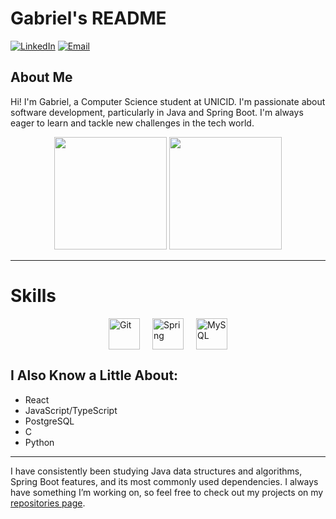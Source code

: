 # Gabriel's README

<a href="https://www.linkedin.com/in/gabriel-lisboa05/" target="blank">![LinkedIn](https://img.shields.io/badge/LinkedIn-Profile-blue)</a>
<a href="mailto:gbr.lisboa@gmail.com">![Email](https://img.shields.io/badge/Email-contact-red)</a>


## About Me
Hi! I'm Gabriel, a Computer Science student at UNICID. I'm passionate about software development, particularly in Java and Spring Boot. I'm always eager to learn and tackle new challenges in the tech world.

<div align="center">
  <img src="https://github-readme-stats.vercel.app/api/top-langs/?username=Ga5000&layout=compact&theme=dark" height="180px"/>
  <img src="https://github-readme-stats.vercel.app/api?username=Ga5000&show_icons=true&theme=radical" height="180px"/>
</div>

---

# Skills
<div style="display: flex; align-items: center; justify-content: center;">
  <img src="https://github.com/user-attachments/assets/11042858-956e-41b3-8e9b-62dc172c7eb1" height="50px" style="margin: 0 10px;" alt="Git"/>
  <img src="https://github.com/user-attachments/assets/d8197435-3d06-4ea0-a136-eb610870a43d" height="50px" style="margin: 0 10px;" alt="Spring"/>
  <img src="https://github.com/user-attachments/assets/e1468fff-4790-4419-934c-f44a1bfd9224" height="50px" style="margin: 0 10px;" alt="MySQL"/>
</div>


## I Also Know a Little About:
- React
- JavaScript/TypeScript
- PostgreSQL
- C
- Python

---

I have consistently been studying Java data structures and algorithms, Spring Boot features, and its most commonly used dependencies. I always have something I’m working on, so feel free to check out my projects on my [repositories page](https://github.com/Ga5000).











